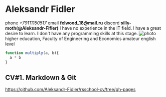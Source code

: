 # Aleksandr Fidler
phone *+79111150517* email **felwood_18@mail.ru**
discord **silly-moth(@Aleksandr-Fifler)**
I have no experience in the IT field. I have a great desire to learn.
I don't have any programming skills at this stage.
![photo](/photo.jpg)
higher education, Faculty of Engineering and Economics
amateur english level
```javascript example
function multiply(a, b){
  a * b
}
```
## CV#1. Markdown & Git
https://github.com/Aleksandr-Fidler/rsschool-cv/tree/gh-pages